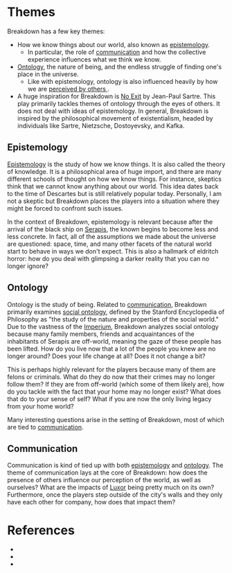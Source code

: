 # Themes

Breakdown has a few key themes:

- How we know things about our world, also known as [epistemology](#epistemology).
  - In particular, the role of [communication](#communication) and how the collective experience
    influences what we think we know.
- [Ontology](#ontology), the nature of being, and the endless struggle of finding one's place in the
  universe.
  - Like with epistemology, ontology is also influenced heavily by how we are [perceived by others
    ](#communication).
- A huge inspiration for Breakdown is [No Exit] by Jean-Paul Sartre. This play primarily tackles
  themes of ontology through the eyes of others. It does not deal with ideas of epistemology. In
  general, Breakdown is inspired by the philosophical movement of existentialism, headed by
  individuals like Sartre, Nietzsche, Dostoyevsky, and Kafka.

<!-- TODO: Maybe remove this? I prefer the ontology theme. -->

## Epistemology

[Epistemology] is the study of how we know things. It is also called the theory of knowledge. It is a
philosophical area of huge import, and there are many different schools of thought on how we know
things. For instance, skeptics think that we cannot know anything about our world. This idea dates
back to the time of Descartes but is still relatively popular today. Personally, I am not a skeptic
but Breakdown places the players into a situation where they might be forced to confront such
issues.

In the context of Breakdown, epistemology is relevant because after the arrival of the black ship on
[Serapis](/setting/serapis/main.md), the known begins to become less and less concrete. In fact, all
of the assumptions we made about the universe are questioned: space, time, and many other facets of
the natural world start to behave in ways we don't expect. This is also a hallmark of eldritch
horror: how do you deal with glimpsing a darker reality that you can no longer ignore?

## Ontology

Ontology is the study of being. Related to [communication](#communication), Breakdown primarily
examines [social ontology], defined by the Stanford Encyclopedia of Philosophy as "the study of the
nature and properties of the social world." Due to the vastness of the
[Imperium](/setting/imperium/main.md), Breakdown analyzes social ontology because many family
members, friends and acquaintances of the inhabitants of Serapis are off-world, meaning the gaze of
these people has been lifted. How do you live now that a lot of the people you knew are no longer
around? Does your life change at all? Does it not change a bit?

This is perhaps highly relevant for the players because many of them are felons or criminals. What
do they do now that their crimes may no longer follow them? If they are from off-world (which some
of them likely are), how do you tackle with the fact that your home may no longer exist? What does
that do to your sense of self? What if you are now the only living legacy from your home world?

Many interesting questions arise in the setting of Breakdown, most of which are tied to
[communication](#communication).

## Communication

Communication is kind of tied up with both [epistemology](#epistemology) and [ontology](#ontology).
The theme of communication lays at the core of Breakdown: how does the presence of others influence
our perception of the world, as well as ourselves? What are the impacts of
[Luxor](/setting/serapis/luxor/main.md) being pretty much on its own? Furthermore, once the players
step outside of the city's walls and they only have each other for company, how does that impact
them?

# References

- [No Exit]: /https://en.wikipedia.org/wiki/No_Exit
- [Social Ontology]: /https://plato.stanford.edu/entries/social-ontology/
- [Epistemology]: /https://plato.stanford.edu/entries/epistemology/

